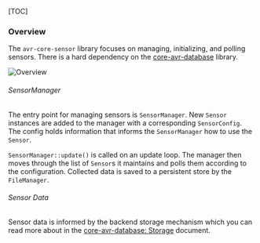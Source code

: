 [TOC]

### Overview

The `avr-core-sensor` library focuses on managing, initializing, and polling sensors. There is a hard dependency on the [core-avr-database](core-avr-database.md) library.

![Overview](https://www.lucidchart.com/publicSegments/view/de06df27-7ea7-4b5e-8841-cf43785dda7b/image.png)

###### SensorManager

The entry point for managing sensors is `SensorManager`. New `Sensor` instances are added to the manager with a corresponding `SensorConfig`. The config holds information that informs the `SensorManager` how to use the `Sensor`.

`SensorManager::update()` is called on an update loop. The manager then moves through the list of `Sensor`s it maintains and polls them according to the configuration. Collected data is saved to a persistent store by the `FileManager`.


###### Sensor Data

Sensor data is informed by the backend storage mechanism which you can read more about in the [core-avr-database: Storage](core-avr-database.storage.md) document.